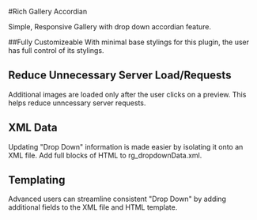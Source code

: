 #Rich Gallery Accordian

Simple, Responsive Gallery with drop down accordian feature.

##Fully Customizeable
With minimal base stylings for this plugin, the user has full control of its stylings.

## Reduce Unnecessary Server Load/Requests 
Additional images are loaded only after the user clicks on a preview. This helps reduce unncessary server requests.

## XML Data 
Updating "Drop Down" information is made easier by isolating it onto an XML file. Add full blocks of HTML to rg_dropdownData.xml.  

## Templating
Advanced users can streamline consistent "Drop Down" by adding additional fields to the XML file and HTML template.
